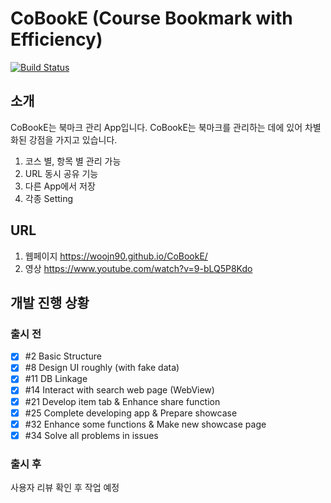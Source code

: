 ﻿# CoBookE (Course Bookmark with Efficiency)
[![Build Status](https://travis-ci.org/woojn90/CoBookE.svg?branch=master)](https://travis-ci.org/woojn90/CoBookE)

## 소개

CoBookE는 북마크 관리 App입니다.
CoBookE는 북마크를 관리하는 데에 있어 차별화된 강점을 가지고 있습니다.

1. 코스 별, 항목 별 관리 가능
1. URL 동시 공유 기능
1. 다른 App에서 저장
1. 각종 Setting

## URL

1. 웹페이지 https://woojn90.github.io/CoBookE/
1. 영상 https://www.youtube.com/watch?v=9-bLQ5P8Kdo


## 개발 진행 상황

### 출시 전
- [x] #2 Basic Structure
- [x] #8 Design UI roughly (with fake data)
- [x] #11 DB Linkage
- [x] #14 Interact with search web page (WebView)
- [x] #21 Develop item tab & Enhance share function
- [x] #25 Complete developing app & Prepare showcase
- [x] #32 Enhance some functions & Make new showcase page
- [x] #34 Solve all problems in issues

### 출시 후
사용자 리뷰 확인 후 작업 예정